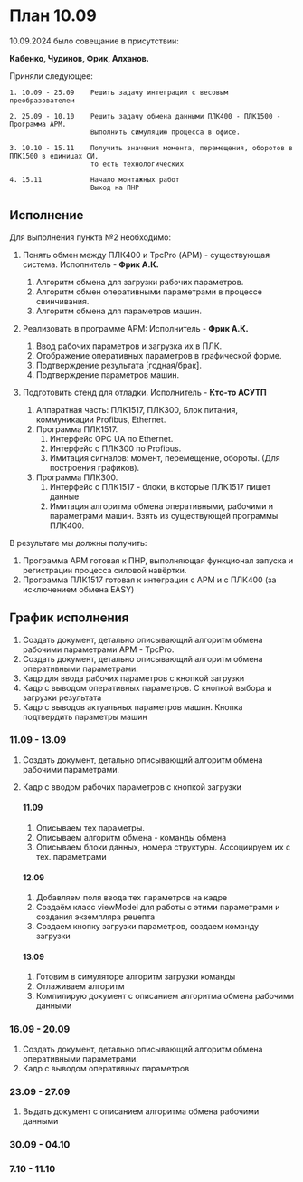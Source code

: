 # План 10.09

10.09.2024 было совещание в присутствии: 

**Кабенко, Чудинов, Фрик, Алханов.**

Приняли следующее:

```
1. 10.09 - 25.09    Решить задачу интеграции с весовым преобразователем

2. 25.09 - 10.10    Решить задачу обмена данными ПЛК400 - ПЛК1500 - Программа АРМ.
                    Выполнить симуляцию процесса в офисе.

3. 10.10 - 15.11    Получить значения момента, перемещения, оборотов в ПЛК1500 в единицах СИ, 
                    то есть технологических                     

4. 15.11            Начало монтажных работ
                    Выход на ПНР
```

## Исполнение

Для выполнения пункта №2 необходимо:

1. Понять обмен между ПЛК400 и TpcPro (АРМ) - существующая система. Исполнитель - **Фрик А.К.**
   1. Алгоритм обмена для загрузки рабочих параметров. 
   2. Алгоритм обмен оперативными параметрами в процессе свинчивания.
   3. Алгоритм обмена для параметров машин. 
   
2. Реализовать в программе АРМ: Исполнитель - **Фрик А.К.**
   1. Ввод рабочих параметров и загрузка их в ПЛК. 
   2. Отображение оперативных параметров в графической форме. 
   3. Подтверждение результата [годная/брак].
   4. Подтверждение параметров машин.
   
3. Подготовить стенд для отладки. Исполнитель - **Кто-то АСУТП**
   1. Аппаратная часть: ПЛК1517, ПЛК300, Блок питания, коммуникации Profibus, Ethernet.
   2. Программа ПЛК1517. 
      1. Интерфейс OPC UA по Ethernet. 
      2. Интерфейс с ПЛК300 по Profibus. 
      3. Имитация сигналов: момент, перемещение, обороты. (Для построения графиков).
   3. Программа ПЛК300.
      1. Интерфейс с ПЛК1517 - блоки, в которые ПЛК1517 пишет данные
      2. Имитация алгоритма обмена оперативными, рабочими и параметрами машин. Взять из существующей программы ПЛК400.

В результате мы должны получить:

1. Программа АРМ готовая к ПНР, выполняющая функционал запуска и регистрации процесса силовой навёртки.
2. Программа ПЛК1517 готовая к интеграции с АРМ и с ПЛК400 (за исключением обмена EASY)

## График исполнения

1. Создать документ, детально описывающий алгоритм обмена рабочими параметрами АРМ - TpcPro.
2. Создать документ, детально описывающий алгоритм обмена оперативными параметрами.
3. Кадр для ввода рабочих параметров с кнопкой загрузки
4. Кадр с выводом оперативных параметров. С кнопкой выбора и загрузки результата
5. Кадр с выводов актуальных параметров машин. Кнопка подтвердить параметры машин

### 11.09 - 13.09
1. Создать документ, детально описывающий алгоритм обмена рабочими параметрами.
2. Кадр с вводом рабочих параметров с кнопкой загрузки

    #### 11.09
    1. Описываем тех параметры.
    2. Описываем алгоритм обмена - команды обмена
    3. Описываем блоки данных, номера структуры. Ассоциируем их с тех. параметрами

    #### 12.09
    1. Добавляем поля ввода тех параметров на кадре
    2. Создаём класс viewModel для работы с этими параметрами и создания экземпляра рецепта
    3. Создаем кнопку загрузки параметров, создаем команду загрузки

    #### 13.09
    1. Готовим в симуляторе алгоритм загрузки команды
    2. Отлаживаем алгоритм
    3. Компилирую документ с описанием алгоритма обмена рабочими данными


### 16.09 - 20.09
1. Создать документ, детально описывающий алгоритм обмена оперативными параметрами.
2. Кадр с выводом оперативных параметров

### 23.09 - 27.09
1. Выдать документ с описанием алгоритма обмена рабочими данными



### 30.09 - 04.10


### 7.10 - 11.10


